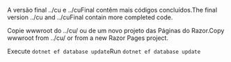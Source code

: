 <span data-ttu-id="db1f5-101">A versão final ../cu e ../cuFinal contêm mais códigos concluídos.</span><span class="sxs-lookup"><span data-stu-id="db1f5-101">The final version ../cu and ../cuFinal contain more completed code.</span></span>

<span data-ttu-id="db1f5-102">Copie wwwroot do ../cu/ ou de um novo projeto das Páginas do Razor.</span><span class="sxs-lookup"><span data-stu-id="db1f5-102">Copy wwwroot from ../cu/ or from a new Razor Pages project.</span></span>

<span data-ttu-id="db1f5-103">Execute `dotnet ef database update`</span><span class="sxs-lookup"><span data-stu-id="db1f5-103">Run `dotnet ef database update`</span></span>